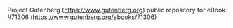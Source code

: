 Project Gutenberg (https://www.gutenberg.org) public repository for
eBook #71306 (https://www.gutenberg.org/ebooks/71306)
